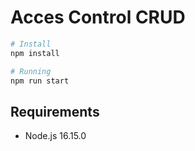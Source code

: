 # Acces Control CRUD


``` bash
# Install
npm install

# Running 
npm run start
```

## Requirements

* Node.js 16.15.0
